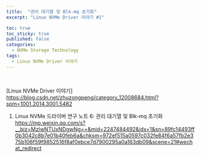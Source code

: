 ```yaml
---
title:  "관리 대기열 및 Blk-mq 초기화"
excerpt: "Linux NVMe Driver 이야기 #1"

toc: true
toc_sticky: true
published: false
categories:
  - NVMe Storage Technology
tags:
  - Linux NVMe Driver 이야기
---
```


<br>

[Linux NVMe Driver 이야기] https://blog.csdn.net/zhuzongpeng/category_12008684.html?spm=1001.2014.3001.5482
1. Linux NVMe 드라이버 연구 노트 6: 관리 대기열 및 Blk-mq 초기화
https://mp.weixin.qq.com/s?__biz=MzIwNTUxNDgwNg==&mid=2247484492&idx=1&sn=89fc14493ff0b3042c8b7e01b40feb6a&chksm=972ef515a0597c032fe84f6a57fb2e375b106f59f9852516f8af0ebce7d7900295a0a163db09&scene=21#wechat_redirect
